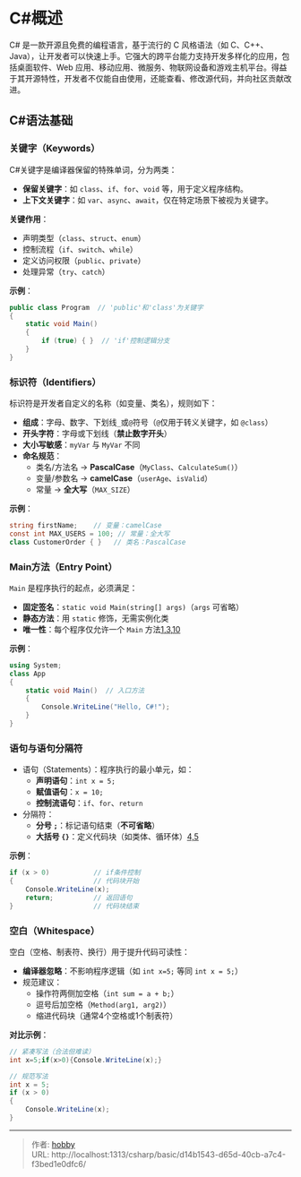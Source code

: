 # C#概述


C# 是一款开源且免费的编程语言，基于流行的 C 风格语法（如 C、C++、Java），让开发者可以快速上手。它强大的跨平台能力支持开发多样化的应用，包括桌面软件、Web 应用、移动应用、微服务、物联网设备和游戏主机平台。得益于其开源特性，开发者不仅能自由使用，还能查看、修改源代码，并向社区贡献改进。

## C#语法基础

### **关键字（Keywords）**

C#关键字是编译器保留的特殊单词，分为两类：

- **保留关键字**：如 `class`、`if`、`for`、`void` 等，用于定义程序结构。
- **上下文关键字**：如 `var`、`async`、`await`，仅在特定场景下被视为关键字。

**关键作用**：

- 声明类型（`class`、`struct`、`enum`）
- 控制流程（`if`、`switch`、`while`）
- 定义访问权限（`public`、`private`）
- 处理异常（`try`、`catch`）

**示例**：

```C#
public class Program  // 'public'和'class'为关键字
{
    static void Main() 
    {
        if (true) { }  // 'if'控制逻辑分支
    }
}
```

### **标识符（Identifiers）**

标识符是开发者自定义的名称（如变量、类名），规则如下：

- **组成**：字母、数字、下划线`_`或`@`符号（`@`仅用于转义关键字，如 `@class`）
- **开头字符**：字母或下划线（**禁止数字开头**）
- **大小写敏感**：`myVar` 与 `MyVar` 不同
- **命名规范**：
  - 类名/方法名 → **PascalCase**（`MyClass`、`CalculateSum()`）
  - 变量/参数名 → **camelCase**（`userAge`、`isValid`）
  - 常量 → **全大写**（`MAX_SIZE`）

**示例**：

```c#
string firstName;    // 变量：camelCase
const int MAX_USERS = 100; // 常量：全大写
class CustomerOrder { }   // 类名：PascalCase
```

### **Main方法（Entry Point）**

`Main` 是程序执行的起点，必须满足：

- **固定签名**：`static void Main(string[] args)`（`args` 可省略）
- **静态方法**：用 `static` 修饰，无需实例化类
- **唯一性**：每个程序仅允许一个 `Main` 方法[1,3,10](https://tencent.yuanbao/@ref)

**示例**：

```c#
using System;
class App
{
    static void Main()  // 入口方法
    {
        Console.WriteLine("Hello, C#!"); 
    }
}
```

### **语句与语句分隔符**

- 语句（Statements）：程序执行的最小单元，如：
  - **声明语句**：`int x = 5;`
  - **赋值语句**：`x = 10;`
  - **控制流语句**：`if`、`for`、`return`
- 分隔符：
  - **分号 `;`**：标记语句结束（**不可省略**）
  - **大括号 `{}`**：定义代码块（如类体、循环体）[4,5](https://tencent.yuanbao/@ref)

**示例**：

```c#
if (x > 0)           // if条件控制
{                    // 代码块开始
    Console.WriteLine(x);
    return;          // 返回语句
}                    // 代码块结束
```

### **空白（Whitespace）**

空白（空格、制表符、换行）用于提升代码可读性：

- **编译器忽略**：不影响程序逻辑（如 `int x=5;` 等同 `int x = 5;`）
- 规范建议：
  - 操作符两侧加空格（`int sum = a + b;`）
  - 逗号后加空格（`Method(arg1, arg2)`）
  - 缩进代码块（通常4个空格或1个制表符）

**对比示例**：

```c#
// 紧凑写法（合法但难读）
int x=5;if(x>0){Console.WriteLine(x);}

// 规范写法
int x = 5;
if (x > 0) 
{
    Console.WriteLine(x);
}
```





---

> 作者: [hobby](https://github.com/haochan1996)  
> URL: http://localhost:1313/csharp/basic/d14b1543-d65d-40cb-a7c4-f3bed1e0dfc6/  

